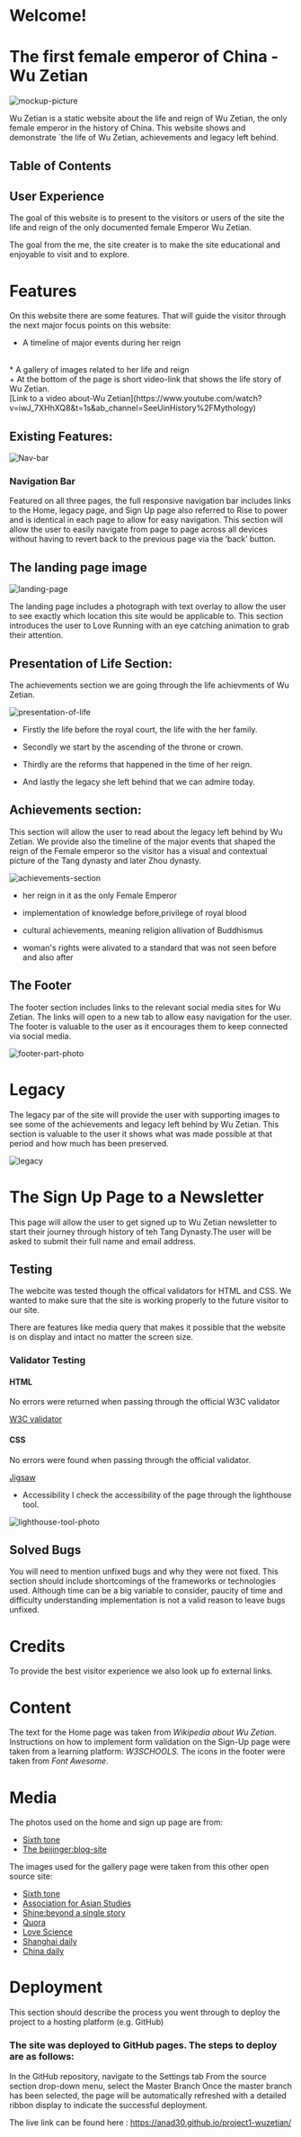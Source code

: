 # Welcome!


# The first female emperor of China -Wu Zetian 
![mockup-picture](/assets/docs:README.md-images/mockup2.png)

Wu Zetian is a static website about the life and reign of Wu Zetian, the only female emperor in the history of China. This website shows and demonstrate ´the life of Wu Zetian, achievements and legacy left behind.

## Table of Contents

## User Experience
The goal of this website is to present to the visitors or users of the site the life and reign of the only documented female Emperor Wu Zetian.

The goal from the me, the site creater is to make the site educational and enjoyable to visit and to explore.

# Features
On this website there are some features. That will guide the visitor through the next major focus points on this website:
<br>
- A timeline of major events during her reign
<br>
* A gallery of images related to her life and reign
<br>
+ At the bottom  of the page is short video-link that shows the life story of Wu Zetian.
<br>
[Link to a video about-Wu Zetian](https://www.youtube.com/watch?v=iwJ_7XHhXQ8&t=1s&ab_channel=SeeUinHistory%2FMythology)

## Existing Features:

![Nav-bar](/assets/docs:README.md-images/navbar.png)

### Navigation Bar

Featured on all three pages, the full responsive navigation bar includes links to the Home, legacy page, and Sign Up page also referred to Rise to power and is identical in each page to allow for easy navigation.
This section will allow the user to easily navigate from page to page across all devices without having to revert back to the previous page via the ‘back’ button.

## The landing page image

![landing-page](/assets/docs:README.md-images/mainpage2.png)

The landing page includes a photograph with text overlay to allow the user to see exactly which location this site would be applicable to.
This section introduces the user to Love Running with an eye catching animation to grab their attention.

## Presentation of Life Section:

The achievements section we are going through the life achievments of Wu Zetian.

![presentation-of-life](/assets/docs:README.md-images/section2.png)

- Firstly the life before the royal court, the life with the her family.

*  Secondly we start by the ascending of the throne or crown.

 + Thirdly are the reforms that happened in the time of her reign.

+ And lastly the legacy she left behind that we can admire today.

## Achievements section:

 This section will allow the user to read about the legacy left behind by Wu Zetian.
 We provide also the timeline of the major events that shaped the reign of the Female emperor so the visitor has a visual and contextual picture of the Tang dynasty and later Zhou dynasty.

![achievements-section](/assets/docs:README.md-images/section3.png)


- her reign in it as the only Female Emperor

*  implementation of knowledge before,privilege of royal blood

+  cultural achievements, meaning religion allivation of Buddhismus 

* woman's rights were alivated to a standard that was not seen before and also after

## The Footer

The footer section includes links to the relevant social media sites for Wu Zetian. The links will open to a new tab to allow easy navigation for the user.
The footer is valuable to the user as it encourages them to keep connected via social media.

![footer-part-photo](/assets/docs:README.md-images/footer.png)

# Legacy

The legacy par of the site will provide the user with supporting images to see some of the achievements and legacy left behind by Wu Zetian.
This section is valuable to the user it shows what was made possible at that period and how much has been preserved.

![legacy](/assets/docs:README.md-images/legacy1.png)

# The Sign Up Page to  a Newsletter

This page will allow the user to get signed up to Wu Zetian newsletter to start their journey through history of  teh Tang Dynasty.The user will be asked to submit their full name and email address.


## Testing

The webcite was tested though the offical validators for HTML  and CSS. We wanted to make sure that the site is working properly to the future visitor to our site.

There are features like media query  that makes it possible that the website is on display and intact no matter the screen size. 

### Validator Testing

#### HTML
No errors were returned when passing through the official W3C validator

[W3C validator](https://validator.w3.org/)

#### CSS

No errors were found when passing through the official validator.

 [Jigsaw](https://jigsaw.w3.org/css-validator/)

* Accessibility 
I check the accessibility of the page through the lighthouse tool.

![lighthouse-tool-photo](assets/docs:README.md-images/lighthouse2.png)

## Solved Bugs
You will need to mention unfixed bugs and why they were not fixed. This section should include shortcomings of the frameworks or technologies used. Although time can be a big variable to consider, paucity of time and difficulty understanding implementation is not a valid reason to leave bugs unfixed.

# Credits

To provide the best visitor experience we also look up fo external links.

# Content
The text for the Home page was taken from _Wikipedia about Wu Zetian_.
Instructions on how to implement form validation on the Sign-Up page were taken from a learning platform: _W3SCHOOLS._
The icons in the footer were taken from _Font Awesome_.

# Media

The photos used on the home and sign up page are from:
* [Sixth tone](https://www.sixthtone.com/news/1011104)
* [The beijinger:blog-site](https://www.thebeijinger.com/blog/2018/01/08/whats-name-why-it-called-forbidden-city)

The images used for the gallery page were taken from this other open source site:
+ [Sixth tone](https://www.sixthtone.com/news/1011562)
+ [Association  for Asian Studies](https://www.asianstudies.org/publications/eaa/archives/wu-zhao-ruler-of-tang-dynasty-china/)
+ [Shine:beyond a single story](https://www.shine.cn/feature/art-culture/2106060138/)
+ [Quora](https://www.quora.com/How-did-Wu-Zetian-become-an-emperor)
+ [Love Science](https://www.livescience.com/52659-tomb-tells-tale-of-family-executed-by-china-s-1st-female-emperor.html)
+ [Shanghai daily](https://archive.shine.cn/sunday/Wu-Zetians-legacy-is-a-mystery/shdaily.shtml)
+ [China daily](https://www.chinadaily.com.cn/china/2007-01/26/content_794104.htm)

# Deployment
This section should describe the process you went through to deploy the project to a hosting platform (e.g. GitHub)

 ### The site was deployed to GitHub pages. The steps to deploy are as follows:
In the GitHub repository, navigate to the Settings tab
From the source section drop-down menu, select the Master Branch
Once the master branch has been selected, the page will be automatically refreshed with a detailed ribbon display to indicate the successful deployment.

The live link can be found here : https://anad30.github.io/project1-wuzetian/






